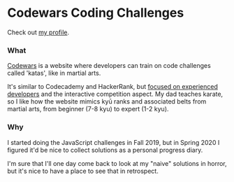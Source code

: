 # Codewars Coding Challenges

Check out [my profile](https://www.codewars.com/users/diemkay).

### What

[Codewars](https://www.codewars.com/) is a website where developers can train on code challenges called 'katas', like in martial arts.

It's similar to Codecademy and HackerRank, but [focused on experienced developers](https://news.ycombinator.com/item?id=4786619) and the interactive competition aspect. My dad teaches karate, so I like how the website mimics kyū ranks and associated belts from martial arts, from beginner (7-8 kyu) to expert (1-2 kyu).

### Why

I started doing the JavaScript challenges in Fall 2019, but in Spring 2020 I figured it'd be nice to collect solutions as a personal progress diary.

I'm sure that I'll one day come back to look at my "naive" solutions in horror, but it's nice to have a place to see that in retrospect.
